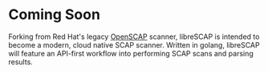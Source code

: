 # Coming Soon
Forking from Red Hat's legacy [OpenSCAP](https://github.com/openscap/openscap) scanner, libreSCAP is intended to become a modern, cloud native SCAP scanner. Written in golang, libreSCAP will feature an API-first workflow into performing SCAP scans and parsing results.

